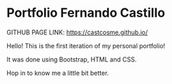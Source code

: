 # Portfolio Fernando Castillo
GITHUB PAGE LINK:
https://castcosme.github.io/

Hello! This is the first iteration of my personal portfolio!

It was done using Bootstrap, HTML and CSS.

Hop in to know me a little bit better.
